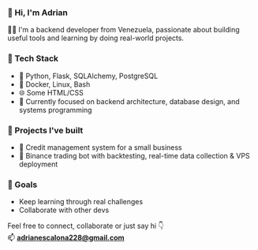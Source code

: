 ### 👋 Hi, I'm Adrian

🧑‍💻 I'm a backend developer from Venezuela, passionate about building useful tools and learning by doing real-world projects.

### 🔧 Tech Stack
- 🐍 Python, Flask, SQLAlchemy, PostgreSQL
- 🐘 Docker, Linux, Bash
- 🌐 Some HTML/CSS
- 🧠 Currently focused on backend architecture, database design, and systems programming

### 📌 Projects I've built
- 🧾 Credit management system for a small business
- 🤖 Binance trading bot with backtesting, real-time data collection & VPS deployment

### 🚀 Goals
- Keep learning through real challenges
- Collaborate with other devs

Feel free to connect, collaborate or just say hi 👇  
📫 **adrianescalona228@gmail.com**  
